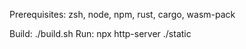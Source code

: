 Prerequisites: zsh, node, npm, rust, cargo, wasm-pack

Build: ./build.sh
Run: npx http-server ./static
